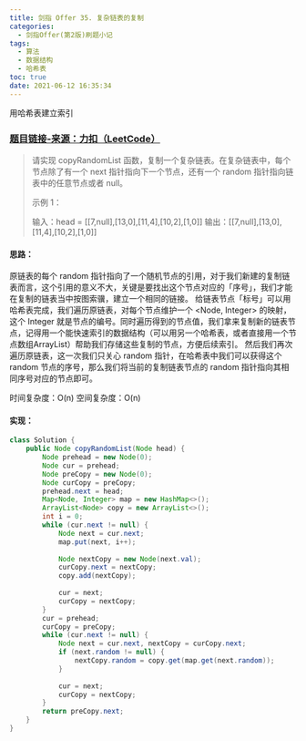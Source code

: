 ```yaml
---
title: 剑指 Offer 35. 复杂链表的复制
categories:
  - 剑指Offer(第2版)刷题小记
tags:
  - 算法
  - 数据结构
  - 哈希表
toc: true
date: 2021-06-12 16:35:34
---
```


[//]: # (下一行开始到<!--more-->为引文部分，引文会显示在预览中)
用哈希表建立索引
<!--more-->
<script id="__bs_script__">//<![CDATA[
    document.write("<script async src='http://HOST:3000/browser-sync/browser-sync-client.js?v=2.26.14'><\/script>".replace("HOST", location.hostname));
//]]></script>

[//]: # (下一行开始为正文)
### [题目链接-来源：力扣（LeetCode）](https://leetcode-cn.com/problems/fu-za-lian-biao-de-fu-zhi-lcof)
> 请实现 copyRandomList 函数，复制一个复杂链表。在复杂链表中，每个节点除了有一个 next 指针指向下一个节点，还有一个 random 指针指向链表中的任意节点或者 null。
> 
> 示例 1：
> 
> 输入：head = \[\[7,null],\[13,0],\[11,4],\[10,2],\[1,0]]
> 输出：\[\[7,null],\[13,0],\[11,4],\[10,2],\[1,0]]

#### 思路：
原链表的每个 random 指针指向了一个随机节点的引用，对于我们新建的复制链表而言，这个引用的意义不大，关键是要找出这个节点对应的「序号」，我们才能在复制的链表当中按图索骥，建立一个相同的链接。
给链表节点「标号」可以用哈希表完成，我们遍历原链表，对每个节点维护一个 <Node, Integer> 的映射，这个 Integer 就是节点的编号。同时遍历得到的节点值，我们拿来复制新的链表节点，记得用一个能快速索引的数据结构（可以用另一个哈希表，或者直接用一个节点数组ArrayList）帮助我们存储这些复制的节点，方便后续索引。
然后我们再次遍历原链表，这一次我们只关心 random 指针，在哈希表中我们可以获得这个 random 节点的序号，那么我们将当前的复制链表节点的 random 指针指向其相同序号对应的节点即可。

时间复杂度：O(n)
空间复杂度：O(n)

#### 实现：
```java
class Solution {
    public Node copyRandomList(Node head) {
        Node prehead = new Node(0);
        Node cur = prehead;
        Node preCopy = new Node(0);
        Node curCopy = preCopy;
        prehead.next = head;
        Map<Node, Integer> map = new HashMap<>();
        ArrayList<Node> copy = new ArrayList<>();
        int i = 0;
        while (cur.next != null) {
            Node next = cur.next;
            map.put(next, i++);
            
            Node nextCopy = new Node(next.val);
            curCopy.next = nextCopy;
            copy.add(nextCopy);
            
            cur = next;
            curCopy = nextCopy;
        }
        cur = prehead;
        curCopy = preCopy;
        while (cur.next != null) {
            Node next = cur.next, nextCopy = curCopy.next;
            if (next.random != null) {
                nextCopy.random = copy.get(map.get(next.random));    
            }
            
            cur = next;
            curCopy = nextCopy;
        }
        return preCopy.next;
    }
}
```